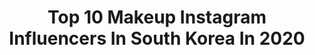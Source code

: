 ---
title: Top 10 Makeup Instagram Influencers In South Korea In 2020
description: >-
  Find top makeup Instagram influencers in South Korea in 2020. Most popular hashtags: #makeup #kbeauty #kpop #motd.
platform: Instagram
hits: 185
text_top: Analyze the best Instagram profiles on inBeat.
text_bottom: Our database aggregates 185 Instagram influencers like this in South Korea for you to work with.
profiles:
  - username: "aiden_parkk"
    fullname: >-
      박현호 (AIDEN)
    bio: >-
      espoir makeup artist 에이든팍 YouTube는👇🏻👇🏻
    location: "South Korea"
    followers: 10275
    engagement: 699
    commentsToLikes: 0.049910
    id: ck5hpg2zhratl0i11cze01gwq
    verified: false
    hashtags: "#11, #ahc, #nuvellevie, #ootd"
  - username: "ariarisom"
    fullname: >-
      아리솜의 짜릿한 뷰티 / ARISOM
    bio: >-
      💄Korean beauty Creator & blogger 👑 네이버 뷰스타 TOP 10 💋뷰티 블로거/ 크리에이터/유튜버 ❤️Beauty / Cosmetic / Makeup /Travel 여행 계정 @hyunshin_lee
    location: "South Korea"
    followers: 101125
    engagement: 171
    commentsToLikes: 0.033159
    id: ck15s5uglbdgt0i19cnaaef8f
    verified: false
    hashtags: "#dyson, #lookfantastickr, #exomage, #leadcycle"
  - username: "glee_makeup"
    fullname: >-
      글리 glee
    bio: >-
      비즈니스 문의 gleemakeup@naver.com 공구안합니다. 글리메이크업 @glee_makeup
    location: "South Korea"
    followers: 60184
    engagement: 233
    commentsToLikes: 0.021507
    id: ck14jhftykd3u0i193zey1y1i
    verified: false
    hashtags: "#givenchybeauty, #numbuzin, #romand, #foodstagram"
  - username: "ll0927ll"
    fullname: >-
      메이크업 아티스트 예은 ♥️
    bio: >-
      ⠀ Freelancer ᴍᴀᴋᴇᴜᴘ ᴀʀᴛɪsᴛ 💄 제품 협찬 및 메이크업 문의 ▶️ 𝑫𝑴 #freelancerMakeupArtist #makeupartist
    location: "South Korea"
    followers: 5833
    engagement: 422
    commentsToLikes: 0.067197
    id: ck0u6h29b21fk0i19wq6hf8s4
    verified: false
    hashtags: "#m01, #s02, #m02, #motd"
  - username: "koreanmakeupk"
    fullname: >-
      Korean Make Up/Tutorials 🇰🇷
    bio: >-
      Follow for more korean make up / tutorials 🌸 Credit to the owners! Contact/Promote: dm/email #koreanmakeup #makeuptutorials #코스메틱 #코덕 #화장품 #섀도우
    location: "South Korea"
    followers: 26123
    engagement: 221
    commentsToLikes: 0.001551
    id: ck135uyu93dbz0i19hdd3reev
    verified: false
    hashtags: ""
  - username: "m.weber.m"
    fullname: >-
      Beauty In South Korea
    bio: >-
      Masha💕Collaboration DM 📩 Only:✨ makeup ✨ moments of life in South Korea🇰🇷 🔻🔻🔻
    location: "South Korea"
    followers: 5733
    engagement: 1061
    commentsToLikes: 0.056417
    id: ck55niqnj6amr0i11qu9c656e
    verified: false
    hashtags: "#sashimicity, #kaleidosmakeup, #kaleidosmakeuppalette, #kaleidosfreshfantasy"
  - username: "wish.park"
    fullname: >-
      소원
    bio: >-
      #freelancermakeupartist 🥀@wish.p_makeup 🍕 @wish.foodie contact > DM📩 ⬇️ Travel & Make-up 블로그 🇰🇷🇨🇭🇮🇹🇫🇷🇦🇺🇸🇬🇨🇳🇯🇵
    location: "South Korea"
    followers: 10375
    engagement: 378
    commentsToLikes: 0.019630
    id: ck5hntlr8odad0i11z4ntm25w
    verified: false
    hashtags: "#europetravel, #swizerland, #swiss, #luzern"
  - username: "hp_makeup.kr"
    fullname: >-
      메이크업아티스트 심화평 🔒
    bio: >-
      pro makeup artsit @hp_artwork @palette_korea 🔗
    location: "South Korea"
    followers: 111921
    engagement: 160
    commentsToLikes: 0.014941
    id: ck5zt2o3mzmmk0i14wa3yqd51
    verified: false
    hashtags: "#egirlmakeup, #makeup, #motd, #halloween"
  - username: "jk_lm19"
    fullname: >-
      Nicole
    bio: >-
      Love many things (including Korean skincare/Asian skincare, makeup and kpop) make videos 💜💜💜💜
    location: "South Korea"
    followers: 9335
    engagement: 1171
    commentsToLikes: 0.003389
    id: ck14j9ka4j8pl0i198gil5l63
    verified: false
    hashtags: "#purpleheart, #skincare, #kbeauty, #bts"
  - username: "iam_tohiro"
    fullname: >-
      Личный адвокат дьявола )
    bio: >-
      . (ಥ_ಥ)Cosplayer 💄Makeup artist (@_misti_makeup) 🎤Singer ✈ International model (@misti_mdl My work Instagram) 💃Dancer
    location: "South Korea"
    followers: 6490
    engagement: 688
    commentsToLikes: 0.020641
    id: ck8t80lqeio300j78ueualvoa
    verified: false
    hashtags: "#kpop, #beijing, #fashion, #manga"
---